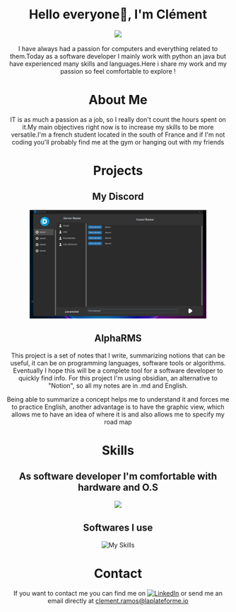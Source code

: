 

<h1 align="center">Hello everyone👋, I'm Clément</h1>  

<div id="header" align="center">
	<a>
	    <img src="https://aniyuki.com/wp-content/uploads/2021/07/aniyuki-tokyo-revengers-gif-2.gif" width="800"/>
	</a>  
  <br>
  <p>
	I have always had a passion for computers and everything related to them.Today as a software developer I mainly work with python an java but have experienced many skills and languages.Here i share my work and my passion so feel comfortable to explore !
  </p>
<h1>About Me</h1> 

IT is as much a passion as a job, so I really don't count the hours spent on it.My main objectives right now is to increase my skills to be more versatile.I'm a french student located in the south of France and if I'm not coding you'll probably find me at the gym or hanging out with my friends

<h1>Projects</h1>
	<h2>My Discord</h2>
		<a href="https://github.com/clement-ramos/myDiscord">
		    <img src="https://github.com/clement-ramos/myDiscord/blob/main/assets/image.png" width="400"/>
		</a>  
	<h2>AlphaRMS</h2>
		<p>
			This project is a set of notes that I write, summarizing notions that can be useful, it can be on programming languages, software tools or algorithms.
			Eventually I hope this will be a complete tool for a software developer to quickly find info. For this project I'm using obsidian, an alternative to
			"Notion", so all my notes are in .md and English.
		</p>
		<p>
			Being able to summarize a concept helps me to understand it and forces me to practice English, another advantage is to have the graphic view, which 
			allows me to have an idea of where it is and also allows me to specify my road map
		</p>

<h1>Skills</h1>
 <div display= "flex" flex-direction="row">
	 <h2>As software developer I'm comfortable with hardware and O.S </h2>
	 <img src="https://chemnitzer.linux-tage.de/2019/static/img/box/tuxel.gif" width ="150px">
 </div>
 <h2> Softwares I use </h2>
 
![My Skills](https://skillicons.dev/icons?i=python,java,c,cpp,r,html,css,js,mysql,eclipse,vscode,linux,github,blender)

# Contact

If you want to contact me you can find me on [![LinkedIn](https://camo.githubusercontent.com/f17ba9730c27e5f1230325b94c8b68bbf3115d32650866f6e3d0ade68201beea/68747470733a2f2f696d672e736869656c64732e696f2f62616467652f4c696e6b6564496e2d2532333030373742352e7376673f6c6f676f3d6c696e6b6564696e266c6f676f436f6c6f723d7768697465)](https://linkedin.com/in/cl%C3%A9ment01-ramos) or send me an email directly at clement.ramos@laplateforme.io

</div>
